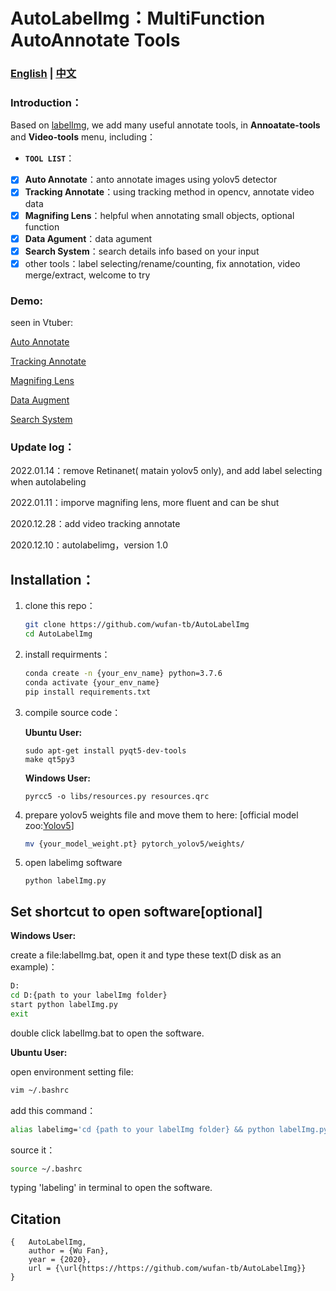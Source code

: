 # AutoLabelImg：MultiFunction AutoAnnotate Tools

### [<u>English</u>](./readme.md)    |    [<u>中文</u>](./readme_CN.md)

### Introduction：

Based on [labelImg](https://github.com/tzutalin/labelImg), we add many useful annotate tools, in **Annoatate-tools** and **Video-tools** menu, including：

- **`TOOL LIST`**：
- [x] **Auto Annotate**：anto annotate images using yolov5 detector
- [x] **Tracking Annotate**：using tracking method in opencv, annotate video data
- [x] **Magnifing Lens**：helpful when annotating small objects, optional function
- [x] **Data Agument**：data agument
- [x] **Search System**：search details info based on your input
- [x] other tools：label selecting/rename/counting, fix annotation, video merge/extract, welcome to try

### Demo:

seen in Vtuber:

[Auto Annotate](https://www.bilibili.com/video/BV1Uu411Q7WW/)

[Tracking Annotate](https://www.bilibili.com/video/BV1XT4y1X7At/)

[Magnifing Lens](https://www.bilibili.com/video/BV1nL4y1G7qm/)

[Data Augment](https://www.bilibili.com/video/BV1Vu411R7Km/)

[Search System](https://www.bilibili.com/video/BV1ZL4y137ar/)

### Update log：

2022.01.14：remove Retinanet( matain yolov5 only), and add label selecting when autolabeling

2022.01.11：imporve magnifing lens, more fluent and can be shut

2020.12.28：add video tracking annotate

2020.12.10：autolabelimg，version 1.0

## Installation：

1. clone this repo：

   ```bash
   git clone https://github.com/wufan-tb/AutoLabelImg
   cd AutoLabelImg
   ```

2. install requirments：

   ```bash
   conda create -n {your_env_name} python=3.7.6
   conda activate {your_env_name}
   pip install requirements.txt
   ```

3. compile source code：

   **Ubuntu User:**
   
   ```
   sudo apt-get install pyqt5-dev-tools
   make qt5py3
   ```
   
   **Windows User:**
   
   ```
   pyrcc5 -o libs/resources.py resources.qrc
   ```
   
4. prepare yolov5 weights file and move them to here: [official model zoo:[Yolov5](https://github.com/ultralytics/yolov5)]

   ```bash
   mv {your_model_weight.pt} pytorch_yolov5/weights/
   ```

5. open labelimg software

   ```
   python labelImg.py
   ```

## Set shortcut to open software[optional]

**Windows User:**

create a file:labelImg.bat, open it and type these text(D disk as an example)：

```bash
D:
cd D:{path to your labelImg folder}
start python labelImg.py
exit
```

double click labelImg.bat to open the software.

**Ubuntu User:**

open environment setting file: 

```bash
vim ~/.bashrc
```

add this command：

```bash
alias labelimg='cd {path to your labelImg folder} && python labelImg.py
```

source it：

```bash
source ~/.bashrc
```

typing 'labeling' in terminal to open the software.

## Citation

```
{   AutoLabelImg,
    author = {Wu Fan},
    year = {2020},
    url = {\url{https://https://github.com/wufan-tb/AutoLabelImg}}
}
```

